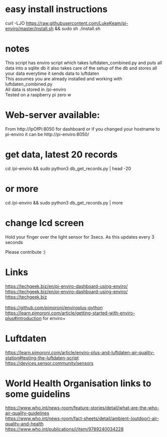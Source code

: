 # easy install instructions 
curl -LJO https://raw.githubusercontent.com/LukeKeam/pi-enviro/master/install.sh && sudo sh ./install.sh

# notes
This script has enviro script which takes luftdaten_combined.py and puts all data into a sqlite db it also takes care of the setup of the db and stores all your data everytime it sends data to luftdaten <br/>
This assumes you are already installed and working with luftdaten_combined.py <br/>
All data is stored in /pi-enviro <br/>
Tested on a raspberry pi zero w

# Web-server available:
From http://IpOfPi:8050 for dashboard or if you changed your hostname to pi-enviro it can be http://pi-enviro:8050/

# get data, latest 20 records
cd /pi-enviro && sudo python3 db_get_records.py | head -20
# or more
cd /pi-enviro && sudo python3 db_get_records.py | more

# change lcd screen 
Hold your finger over the light sensor for 3secs. As this updates every 3 seconds

Please contribute :)

# Links
https://techgeek.biz/en/pi-enviro-dashboard-using-enviro/ <br/>
https://techgeek.biz/en/pi-enviro-dashboard-using-enviro/ <br/>
https://techgeek.biz <br/>
<br/>
https://github.com/pimoroni/enviroplus-python <br/>
https://learn.pimoroni.com/article/getting-started-with-enviro-plus#introduction for enviro+<br/>

# Luftdaten
https://learn.pimoroni.com/article/enviro-plus-and-luftdaten-air-quality-station#testing-the-luftdaten-script <br/>
https://devices.sensor.community/sensors 

# World Health Organisation links to some guidelins
https://www.who.int/news-room/feature-stories/detail/what-are-the-who-air-quality-guidelines <br/>
https://www.who.int/news-room/fact-sheets/detail/ambient-(outdoor)-air-quality-and-health <br/>
https://www.who.int/publications/i/item/9789240034228 <br/>